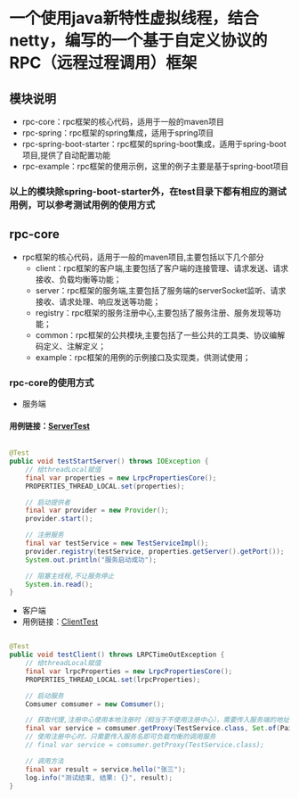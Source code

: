 # 一个使用java新特性虚拟线程，结合netty，编写的一个基于自定义协议的RPC（远程过程调用）框架

## 模块说明
- rpc-core：rpc框架的核心代码，适用于一般的maven项目
- rpc-spring：rpc框架的spring集成，适用于spring项目
- rpc-spring-boot-starter：rpc框架的spring-boot集成，适用于spring-boot项目,提供了自动配置功能
- rpc-example：rpc框架的使用示例，这里的例子主要是基于spring-boot项目

### 以上的模块除spring-boot-starter外，在test目录下都有相应的测试用例，可以参考测试用例的使用方式

## rpc-core
- rpc框架的核心代码，适用于一般的maven项目,主要包括以下几个部分
    - client：rpc框架的客户端,主要包括了客户端的连接管理、请求发送、请求接收、负载均衡等功能；
    - server：rpc框架的服务端,主要包括了服务端的serverSocket监听、请求接收、请求处理、响应发送等功能；
    - registry：rpc框架的服务注册中心,主要包括了服务注册、服务发现等功能；
    - common：rpc框架的公共模块,主要包括了一些公共的工具类、协议编解码定义、注解定义；
    - example：rpc框架的用例的示例接口及实现类，供测试使用；
### rpc-core的使用方式
- 服务端
#### 用例链接：[ServerTest](lrpc-core/src/test/java/server/ServerTest.java)
```java

@Test
public void testStartServer() throws IOException {
    // 给threadLocal赋值
    final var properties = new LrpcPropertiesCore();
    PROPERTIES_THREAD_LOCAL.set(properties);

    // 启动提供者
    final var provider = new Provider();
    provider.start();

    // 注册服务
    final var testService = new TestServiceImpl();
    provider.registry(testService, properties.getServer().getPort());
    System.out.println("服务启动成功");

    // 阻塞主线程,不让服务停止
    System.in.read();
}
```

- 客户端
- 用例链接：[ClientTest](lrpc-core/src/test/java/consumer/ClientTest.java)
```java

@Test
public void testClient() throws LRPCTimeOutException {
    // 给threadLocal赋值
    final var lrpcProperties = new LrpcPropertiesCore();
    PROPERTIES_THREAD_LOCAL.set(lrpcProperties);

    // 启动服务
    Comsumer comsumer = new Comsumer();

    // 获取代理,注册中心使用本地注册时（相当于不使用注册中心），需要传入服务端的地址
    final var service = comsumer.getProxy(TestService.class, Set.of(Pair.of("127.0.0.1", lrpcProperties.getServer().getPort())));
    // 使用注册中心时，只需要传入服务名即可负载均衡的调用服务
    // final var service = comsumer.getProxy(TestService.class);

    // 调用方法
    final var result = service.hello("张三");
    log.info("测试结束, 结果: {}", result);
}
```